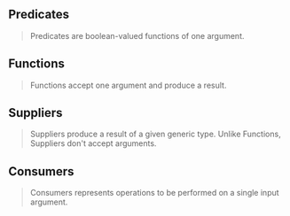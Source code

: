 ## Predicates

> Predicates are boolean-valued functions of one argument.


## Functions

> Functions accept one argument and produce a result.


## Suppliers

> Suppliers produce a result of a given generic type. Unlike Functions, Suppliers don't accept arguments.


## Consumers

> Consumers represents operations to be performed on a single input argument.



